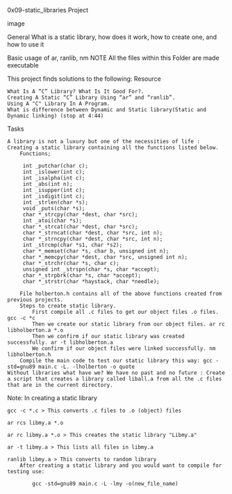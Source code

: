 0x09-static_libraries Project

image

General What is a static library, how does it work, how to create one, and how to use it

Basic usage of ar, ranlib, nm
NOTE All the files within this Folder are made executable

This project finds solutions to the following:
Resource

    What Is A “C” Library? What Is It Good For?.
    Creating A Static “C” Library Using “ar” and “ranlib”.
    Using A "C" Library In A Program.
    What is difference between Dynamic and Static library(Static and Dynamic linking) (stop at 4:44)

Tasks

    A library is not a luxury but one of the necessities of life : Creating a static library containing all the functions listed below.
        Functions;

         int _putchar(char c);
         int _islower(int c);
         int _isalpha(int c);
         int _abs(int n);
         int _isupper(int c);
         int _isdigit(int c);
         int _strlen(char *s);
         void _puts(char *s);
         char *_strcpy(char *dest, char *src);
         int _atoi(char *s);
         char *_strcat(char *dest, char *src);
         char *_strncat(char *dest, char *src, int n);
         char *_strncpy(char *dest, char *src, int n);
         int _strcmp(char *s1, char *s2);
         char *_memset(char *s, char b, unsigned int n);
         char *_memcpy(char *dest, char *src, unsigned int n);
         char *_strchr(char *s, char c);
         unsigned int _strspn(char *s, char *accept);
         char *_strpbrk(char *s, char *accept);
         char *_strstr(char *haystack, char *needle);

        File holberton.h contains all of the above functions created from previous projects.
        Steps to create static library.
            First compile all .c files to get our object files .o files. gcc -c *c
            Then we create our static library from our object files. ar rc libholberton.a *.o
            Then we confirm if our static library was created successfully. ar -t libholberton.a
            We confirm if our object files were linked successfully. nm libholberton.h
        Compile the main code to test our static library this way: gcc -std=gnu89 main.c -L. -lholberton -o quote
    Without libraries what have we? We have no past and no future : Create a script that creates a library called liball.a from all the .c files that are in the current directory.

Note: In creating a static library

    gcc -c *.c > This converts .c files to .o (object) files

    ar rcs libmy.a *.o

    ar rc libmy.a *.o > This creates the static library "Libmy.a"

    ar -t libmy.a > This lists all files in libmy.a

    ranlib libmy.a > This converts to random library
        After creating a static library and you would want to compile for testing use:

            gcc -std=gnu89 main.c -L -lmy -o(new_file_name)


